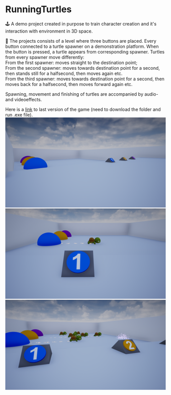 # RunningTurtles

🕹️ A demo project created in purpose to train character creation and it's interaction with environment in 3D space.  

:turtle: The projects consists of a level where three buttons are placed. Every button connected to a turtle spawner on a demonstration platform. When the button is pressed, a turtle appears from corresponding spawner. Turtles from every spawner move differently:  
From the first spawner: moves straight to the destination point;  
From the second spawner: moves towards destination point for a second, then stands still for a halfsecond, then moves again etc.  
From the third spawner: moves towards destination point for a second, then moves back for a halfsecond, then moves forward again etc.  

Spawning, movement and finishing of turtles are accompanied by audio- and videoeffects.  

Here is a [link](https://drive.google.com/drive/folders/1ljHtDI2k8kMiC--J0k_ZAShPDJzvWB1P?usp=sharing) to last version of the game (need to download the folder and run .exe file).   
![](ImagesForReadme/Screenshot1.png)  
![](ImagesForReadme/Screenshot2.png)  
![](ImagesForReadme/Screenshot3.png)  

